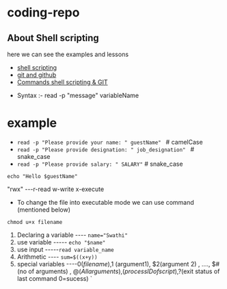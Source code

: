 # coding-repo

## About Shell scripting

here we can see the examples and lessons

* [shell scripting](https://github.com/zakeer/shell-scripting/blob/main/examples/example.md)
* [git and github](https://youtu.be/LGLuHYHbCFA?si=pWR3vg3-GLaoE0So)
* [Commands shell scripting & GIT ](./commands.md)

- Syntax :-
read -p "message" variableName

# example

- `read -p "Please provide your name: " guestName" `         # camelCase
- `read -p "Please provide designation: " job_designation" ` # snake_case
-  `read -p "Please provide salary: " SALARY"`  # snake_case

```
echo "Hello $guestName" 
```

"rwx" ---r-read  w-write  x-execute
- To change the file  into executable mode we can use command (mentioned below)
```
chmod u+x filename
```

1. Declaring a variable  ---- ` name="Swathi" `
2. use variable  ----- `echo "$name" `
3. use input -----` read variable_name `
4. Arithmetic  ---- ` sum=$((x+y)) `
5. special variables ----$0(filename),$1 (argument1), $2(argument 2) , ...., $#(no of arguments) , $@(All arguments) ,$$(process ID of script) ,$?(exit status of last command 0=sucess) `
